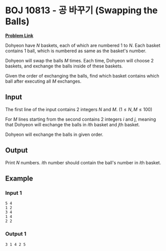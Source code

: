 # BOJ 10813 - 공 바꾸기 (Swapping the Balls)

[**Problem Link**](https://www.acmicpc.net/problem/10813)

Dohyeon have $N$ baskets, each of which are numbered $1$ to $N$. Each basket contains $1$ ball, which is numbered as same as the basket's number.

Dohyeon will swap the balls $M$ times. Each time, Dohyeon will choose $2$ baskets, and exchange the balls inside of these baskets.

Given the order of exchanging the balls, find which basket contains which ball after executing all $M$ exchanges.

## Input

The first line of the input contains 2 integers $N$ and $M$. $(1 \le N, M \le 100)$

For $M$ lines starting from the second contains 2 integers $i$ and $j$, meaning that Dohyeon will exchange the balls in $i$th basket and $j$th basket.

Dohyeon will exchange the balls in given order.

## Output

Print $N$ numbers. $i$th number should contain the ball's number in $i$th basket.

## Example

### Input 1

```
5 4
1 2
3 4
1 4
2 2
```

### Output 1

```
3 1 4 2 5
```

